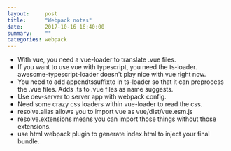 ```yaml
---
layout:     post
title:      "Webpack notes"
date:       2017-10-16 16:40:00
summary:    "" 
categories: webpack
---
```


* With vue, you need a vue-loader to translate .vue files.
* If you want to use vue with typescript, you need the ts-loader. awesome-typescript-loader doesn't play nice with vue right now.
* You need to add appendtssuffixto in ts-loader so that it can preprocess the .vue files. Adds .ts to .vue files as name suggests.
* Use dev-server to server app with webpack config.
* Need some crazy css loaders within vue-loader to read the css.
* resolve.alias allows you to import vue as vue/dist/vue.esm.js
* resolve.extensions means you can import those things without those extensions.
* use html webpack plugin to generate index.html to inject your final bundle.
